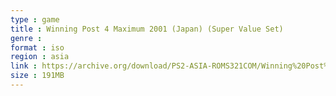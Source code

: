 ```yaml
---
type : game
title : Winning Post 4 Maximum 2001 (Japan) (Super Value Set)
genre : 
format : iso
region : asia
link : https://archive.org/download/PS2-ASIA-ROMS321COM/Winning%20Post%204%20Maximum%202001%20%28Japan%29%20%28Super%20Value%20Set%29.7z
size : 191MB
---
```

